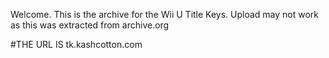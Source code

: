 Welcome.
This is the archive for the Wii U Title Keys.
Upload may not work as this was extracted from archive.org

#THE URL IS tk.kashcotton.com
